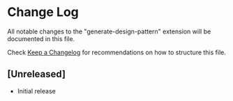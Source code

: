 # Change Log

All notable changes to the "generate-design-pattern" extension will be documented in this file.

Check [Keep a Changelog](http://keepachangelog.com/) for recommendations on how to structure this file.

## [Unreleased]

- Initial release